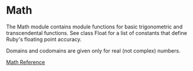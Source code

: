 # Math

The Math module contains module functions for basic trigonometric and
transcendental functions. See class Float for a list of constants that define
Ruby's floating point accuracy.

Domains and codomains are given only for real (not complex) numbers.

[Math Reference](https://ruby-doc.org/core-2.7.0/Math.html)
